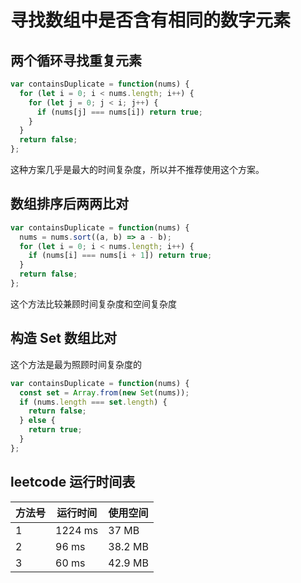 # 寻找数组中是否含有相同的数字元素

## 两个循环寻找重复元素

```javascript
var containsDuplicate = function(nums) {
  for (let i = 0; i < nums.length; i++) {
    for (let j = 0; j < i; j++) {
      if (nums[j] === nums[i]) return true;
    }
  }
  return false;
};
```

这种方案几乎是最大的时间复杂度，所以并不推荐使用这个方案。

## 数组排序后两两比对

```javascript
var containsDuplicate = function(nums) {
  nums = nums.sort((a, b) => a - b);
  for (let i = 0; i < nums.length; i++) {
    if (nums[i] === nums[i + 1]) return true;
  }
  return false;
};
```

这个方法比较兼顾时间复杂度和空间复杂度

## 构造 Set 数组比对

这个方法是最为照顾时间复杂度的

```javascript
var containsDuplicate = function(nums) {
  const set = Array.from(new Set(nums));
  if (nums.length === set.length) {
    return false;
  } else {
    return true;
  }
};
```

## leetcode 运行时间表

| 方法号 | 运行时间 | 使用空间 |
| ------ | -------- | -------- |
| 1      | 1224 ms  | 37 MB    |
| 2      | 96 ms    | 38.2 MB  |
| 3      | 60 ms    | 42.9 MB  |
